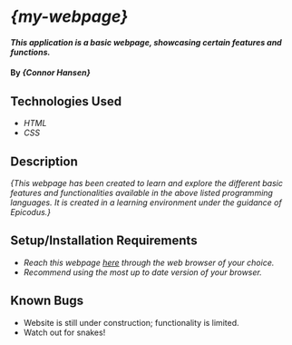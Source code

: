 # _{my-webpage}_

#### _This application is a basic webpage, showcasing certain features and functions._

#### By _**{Connor Hansen}**_

## Technologies Used

* _HTML_
* _CSS_


## Description

_{This webpage has been created to learn and explore the different basic features and functionalities available in the above listed programming languages. It is created in a learning environment under the guidance of Epicodus.}_

## Setup/Installation Requirements

* _Reach this webpage [here](https://chansen1395.github.io/my-webpage/) through the web browser of your choice._
* _Recommend using the most up to date version of your browser._

<!-- _{Leave nothing to chance! You want it to be easy for potential users, employers and collaborators to run your app. Do I need to run a server? How should I set up my databases? Is there other code this application depends on? We recommend deleting the project from your desktop, re-cloning the project from GitHub, and writing down all the steps necessary to get the project working again.}_ -->

## Known Bugs

* Website is still under construction; functionality is limited.
* Watch out for snakes!

<!-- ## License

_{Let people know what to do if they run into any issues or have questions, ideas or concerns.  Encourage them to contact you or make a contribution to the code.}_

## Contact Information

_{Add your contact information here.}_ -->